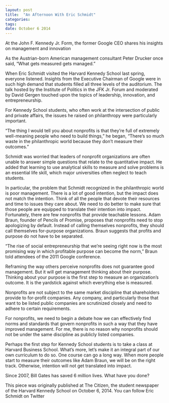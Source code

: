```yaml
---
layout: post
title:  "An Afternoon With Eric Schmidt"
categories: 
tags: 
date: October 6 2014
---
```


At the John F. Kennedy Jr. Form, the former Google CEO shares his insights on management and innovation

As the Austrian-born American management consultant Peter Drucker once said, “What gets measured gets managed.”

When Eric Schmidt visited the Harvard Kennedy School last spring, everyone listened. Insights from the Executive Chairman of Google were in such high demand that students filled all three levels of the auditorium. The talk hosted by the Institute of Politics in the JFK Jr. Forum and moderated by David Gergen touched upon the topics of leadership, innovation, and entrepreneurship.

For Kennedy School students, who often work at the intersection of public and private affairs, the issues he raised on philanthropy were particularly important.

“The thing I would tell you about nonprofits is that they’re full of extremely well-meaning people who need to build things,” he began, “There’s so much waste in the philanthropic world because they don’t measure their outcomes.”

Schmidt was worried that leaders of nonprofit organizations are often unable to answer simple questions that relate to the quantitative impact. He added that learning to use analytical skills to measure and solve problems is an essential life skill, which major universities often neglect to teach students.

In particular, the problem that Schmidt recognized in the philanthropic world is poor management. There is a lot of good intention, but the impact does not match the intention. Think of all the people that devote their resources and time to issues they care about. We need to do better to make sure that those people are equipped to translate their intention into impact. Fortunately, there are few nonprofits that provide teachable lessons.
Adam Braun, founder of Pencils of Promise, proposes that nonprofits need to stop apologizing by default. Instead of calling themselves nonprofits, they should call themselves for-purpose organizations. Braun suggests that profits and purpose do not have to be separated.

“The rise of social entrepreneurship that we’re seeing right now is the most promising way in which profitable purpose can become the norm,” Braun told attendees of the 2011 Google conference.

Reframing the way others perceive nonprofits does not guarantee good management. But it will get management thinking about their purpose. Thinking about your purpose is the first step to measure an organization’s outcome. It is the yardstick against which everything else is measured.

Nonprofits are not subject to the same market discipline that shareholders provide to for-profit companies. Any company, and particularly those that want to be listed public companies are scrutinized closely and need to adhere to certain requirements.

For nonprofits, we need to begin a debate how we can effectively find norms and standards that govern nonprofits in such a way that they have improved management. For me, there is no reason why nonprofits should not be under the same discipline as publicly listed companies.

Perhaps the first step for Kennedy School students is to take a class at Harvard Business School. What’s more, let’s make it an integral part of our own curriculum to do so. One course can go a long way. When more people start to measure their outcomes like Adam Braun, we will be on the right track. Otherwise, intention will not get translated into impact.

Since 2007, Bill Gates has saved 6 million lives. What have you done?

This piece was originally published at The Citizen, the student newspaper of the Harvard Kennedy School on October 6, 2014. You can follow Eric Schmidt on Twitter